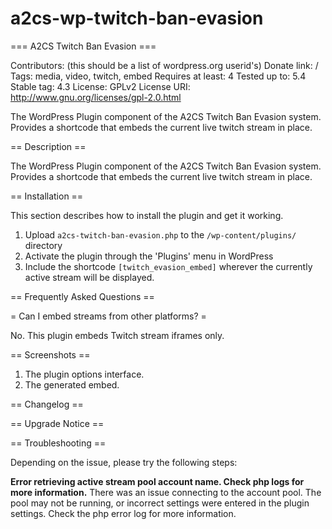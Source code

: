 # a2cs-wp-twitch-ban-evasion

=== A2CS Twitch Ban Evasion ===

Contributors: (this should be a list of wordpress.org userid's)
Donate link: /
Tags: media, video, twitch, embed
Requires at least: 4
Tested up to: 5.4
Stable tag: 4.3
License: GPLv2
License URI: http://www.gnu.org/licenses/gpl-2.0.html

The WordPress Plugin component of the A2CS Twitch Ban Evasion system. Provides a shortcode that embeds the current live
twitch stream in place.

== Description ==

The WordPress Plugin component of the A2CS Twitch Ban Evasion system. Provides a shortcode that embeds the current live
twitch stream in place.

== Installation ==

This section describes how to install the plugin and get it working.

1. Upload `a2cs-twitch-ban-evasion.php` to the `/wp-content/plugins/` directory
2. Activate the plugin through the 'Plugins' menu in WordPress
3. Include the shortcode `[twitch_evasion_embed]` wherever the currently active stream will be displayed.

== Frequently Asked Questions ==

= Can I embed streams from other platforms? =

No. This plugin embeds Twitch stream iframes only.

== Screenshots ==

1. The plugin options interface.
2. The generated embed.

== Changelog ==

== Upgrade Notice ==

== Troubleshooting ==

Depending on the issue, please try the following steps:

**Error retrieving active stream pool account name. Check php logs for more information.**
There was an issue connecting to the account pool. The pool may not be running, or incorrect settings were entered in the plugin settings. Check the php error log for more information.
